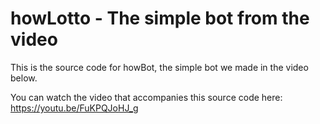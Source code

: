 howLotto - The simple bot from the video
========================================

This is the source code for howBot, the simple bot we made in the video below.

You can watch the video that accompanies this source code here: https://youtu.be/FuKPQJoHJ_g
